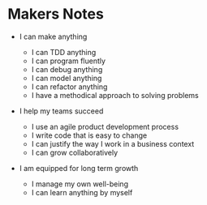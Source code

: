 # Makers Notes

- I can make anything
  - I can TDD anything
  - I can program fluently
  - I can debug anything
  - I can model anything
  - I can refactor anything
  - I have a methodical approach to solving problems  

- I help my teams succeed
  - I use an agile product development process
  - I write code that is easy to change
  - I can justify the way I work in a business context
  - I can grow collaboratively  
  
- I am equipped for long term growth
  - I manage my own well-being
  - I can learn anything by myself

